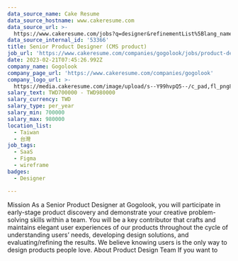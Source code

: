```yaml
---
data_source_name: Cake Resume
data_source_hostname: www.cakeresume.com
data_source_url: >-
  https://www.cakeresume.com/jobs?q=designer&refinementList%5Blang_name%5D%5B0%5D=English&refinementList%5Bsalary_type%5D=per_year
data_source_internal_id: '53366'
title: Senior Product Designer (CMS product)
job_url: 'https://www.cakeresume.com/companies/gogolook/jobs/product-designer-f7420b'
date: 2023-02-21T07:45:26.992Z
company_name: Gogolook
company_page_url: 'https://www.cakeresume.com/companies/gogolook'
company_logo_url: >-
  https://media.cakeresume.com/image/upload/s--Y99hvpQ5--/c_pad,fl_png8,h_200,w_200/v1618254473/gi3vnzovbkfiqffe6fu7.png
salary_text: TWD700000 - TWD980000
salary_currency: TWD
salary_type: per_year
salary_min: 700000
salary_max: 980000
location_list:
  - Taiwan
  - 台灣
job_tags:
  - SaaS
  - Figma
  - wireframe
badges:
  - Designer

---
```


Mission As a Senior Product Designer at Gogolook, you will participate in early-stage product discovery and demonstrate your creative problem-solving skills within a team. You will be a key contributor that crafts and maintains elegant user experiences of our products throughout the cycle of understanding users’ needs, developing design solutions, and evaluating/refining the results. We believe knowing users is the only way to design products people love. About Product Design Team If you want to